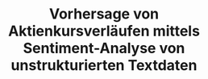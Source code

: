 ---
id: stocksentiment
title: "Vorhersage von Aktienkursverläufen mittels Sentiment-Analyse von unstrukturierten Textdaten"
title_project: "Vorhersage von Aktienkursverläufen mittels Sentiment-Analyse von unstrukturierten Textdaten"
title_short: "Stock Sentiment"
period: "Okt 22 – Mär 23 (6 Monate)" 
round: "1"
lecture2go: "64227"
uhh_url: "https://www.hcl.uni-hamburg.de/ddlitlab/data-literacy-studierendenprojekte/erste-foerderrunde/stocksentiment.html"
students: "Thomas Löhden, Tim Matthies"
mentor: "Dr. Jun-Patrick Raabe"
text: |
    Der Einfluss von sozialen Medien auf den Finanzmarkt ist besonders in den letzten Jahren enorm angestiegen. Das wahrscheinlich einflussreichste Beispiel ist der Anstieg der GameStop-Aktie 2021 durch eine koordinierte Absprache von Nutzern des sozialen Mediums Reddit. Daraus wird deutlich, dass die *sozialen Medien für die Prognose von Aktienverläufen* ein bedeutsamer Faktor geworden sind. Das Ziel dieses Projektes ist es, eine Möglichkeit zu finden, mit unstrukturierten Textdaten aus sozialen Medien, wie z.B. Tweets oder Kommentaren, Meinungsindikatoren für den zukünftigen Aktienverlauf verschiedener Unternehmen zu bestimmen und für eine verbesserte Aktienprognose einzusetzen. Dazu sollten geeignete Methoden des Natural Language Processings (NLP) verwendet werden. 

    Um unsere Fragestellung zu konkretisieren, wollen wir besondere Aufmerksamkeit Phänomenen wie dem “GameStop short squeeze” widmen, welche noch wenig erforscht sind. In dem kürzlich erschienenen Paper [1] werden diese Phänomene (im folgenden “YOLO”-Ereignisse genannt) mittels Daten von Reddit analysiert. Die Autoren berücksichtigen bei ihrer Analyse allerdings nicht das Sentiment der erhobenen Daten. Inwiefern auch andere Plattformen und das Sentiment als Indikator für z. B. die Volatilität des Aktienkurses geeignet sind, soll im Fokus unseres Projektes stehen. Hierfür werden wir historische Twitter-Daten, zu den im Paper untersuchten Kursen, mittels einer *Sentimentanalyse* auswerten. 

    Die Aktien, die im Fokus unserer Analyse stehen, sind die GameStop-, AMC Entertainment Holdings-, Blackberry- und Nokia-Aktien. Für diese Aktien sind *YOLO-Ereignisse* aus näherer Vergangenheit bekannt. Wir werden gezielt diese Ereignisse untersuchen und die Korrelation zwischen der Volatilität und des Twitter-Sentiments bestimmen.

    Mithilfe der Twitter-API erhalten wir Zugang zu den benötigten Daten. Darauf aufbauend werden wir ein Programm schreiben, welches die geeigneten Daten auswählt und für unsere Sentiment-Analyse aufbereitet. Der Schritt der Aufbereitung ist ein wichtiger und nicht trivialer Teil der Datenerhebung. Insbesondere wenn z. B. Bilder oder Emoticons wichtiger Bestandteil eines Tweets sind, ist die Ausfilterung von unerwünschten Daten essentiell. Zu den ausgewählten Zeiträumen holen wir uns die Stock-Daten über eine weitere API. Die Ergebnisse aus der Sentiment-Analyse vergleichen wir mit den Stock-Daten und beobachten, inwiefern wir eine Korrelation zwischen diesen Datensätzen feststellen können.

    ## Literatur:

    - [1] Lyócsa, Š., Baumöhl, E. & Výrost, T. (2022). In: Finance Research Letters (46) A. https://www.sciencedirect.com/science/article/pii/S1544612321003603, last access: 13th November, 2022.    

image: "https://www.hcl.uni-hamburg.de/16179363/stocks-clay-banks-unsplash-4ef9b078ace1ffdfe4406133af957be3509e9f46.jpg"
image_credit: "clay banks / unsplash"
---